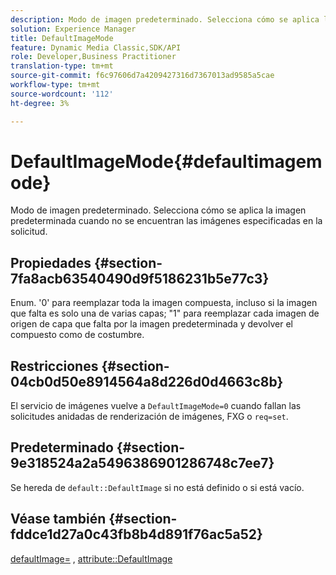 ```yaml
---
description: Modo de imagen predeterminado. Selecciona cómo se aplica la imagen predeterminada cuando no se encuentran las imágenes especificadas en la solicitud.
solution: Experience Manager
title: DefaultImageMode
feature: Dynamic Media Classic,SDK/API
role: Developer,Business Practitioner
translation-type: tm+mt
source-git-commit: f6c97606d7a4209427316d7367013ad9585a5cae
workflow-type: tm+mt
source-wordcount: '112'
ht-degree: 3%

---
```



# DefaultImageMode{#defaultimagemode}

Modo de imagen predeterminado. Selecciona cómo se aplica la imagen predeterminada cuando no se encuentran las imágenes especificadas en la solicitud.

## Propiedades {#section-7fa8acb63540490d9f5186231b5e77c3}

Enum. &#39;0&#39; para reemplazar toda la imagen compuesta, incluso si la imagen que falta es solo una de varias capas; &quot;1&quot; para reemplazar cada imagen de origen de capa que falta por la imagen predeterminada y devolver el compuesto como de costumbre.

## Restricciones {#section-04cb0d50e8914564a8d226d0d4663c8b}

El servicio de imágenes vuelve a `DefaultImageMode=0` cuando fallan las solicitudes anidadas de renderización de imágenes, FXG o `req=set`.

## Predeterminado {#section-9e318524a2a5496386901286748c7ee7}

Se hereda de `default::DefaultImage` si no está definido o si está vacío.

## Véase también {#section-fddce1d27a0c43fb8b4d891f76ac5a52}

[defaultImage=](../../../../../is-api/image-catalog/image-serving-api-ref/c-image-catalog-reference/c-attributes-reference/r-is-cat-defaultimage.md#reference-8e9900e129f54ed68462a3c2fc3bc433) ,  [attribute::DefaultImage](../../../../../is-api/http-ref/image-serving-api-ref/c-http-protocol-reference/c-command-reference/r-is-http-defaultimage.md#reference-209aa6ce830f490483412eb26af67fd2)
